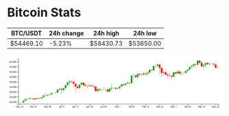 # Bitcoin Stats

BTC/USDT|24h change|24h high|24h low|
|---|---|---|---|
|$54469.10|-5.23%|$58430.73|$53650.00|

<img src="./chart.svg">
